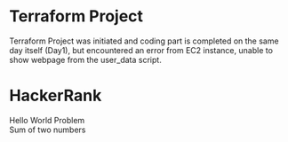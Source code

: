 # Terraform Project
Terraform Project was initiated and coding part is completed on the same day itself (Day1), but encountered an error from EC2 instance, unable to show webpage from the user_data script. 

# HackerRank
Hello World Problem <br>
Sum of two numbers

